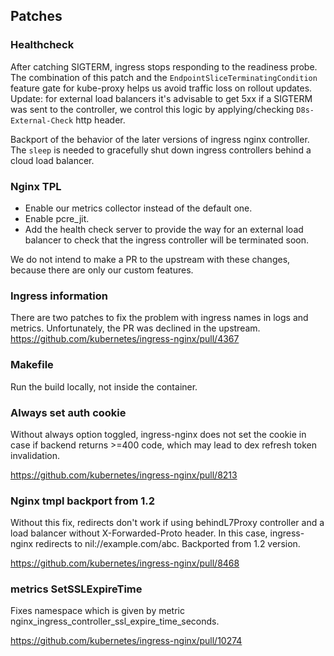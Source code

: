 ## Patches

### Healthcheck

After catching SIGTERM, ingress stops responding to the readiness probe.
The combination of this patch and the `EndpointSliceTerminatingCondition` feature gate for kube-proxy helps us avoid
traffic loss on rollout updates.
Update: for external load balancers it's advisable to get 5xx if a SIGTERM was sent to the controller, we control this logic by applying/checking `D8s-External-Check` http header.

Backport of the behavior of the later versions of ingress nginx controller.
The `sleep` is needed to gracefully shut down ingress controllers behind a cloud load balancer.

### Nginx TPL

* Enable our metrics collector instead of the default one.
* Enable pcre_jit.
* Add the health check server to provide the way for an external load balancer to check that the ingress controller will be terminated soon.

We do not intend to make a PR to the upstream with these changes, because there are only our custom features.

### Ingress information

There are two patches to fix the problem with ingress names in logs and metrics.
Unfortunately, the PR was declined in the upstream.
https://github.com/kubernetes/ingress-nginx/pull/4367

### Makefile

Run the build locally, not inside the container.

### Always set auth cookie

Without always option toggled, ingress-nginx does not set the cookie in case if backend returns >=400 code, which may lead to dex refresh token invalidation.

https://github.com/kubernetes/ingress-nginx/pull/8213

### Nginx tmpl backport from 1.2

Without this fix, redirects don't work if using behindL7Proxy controller and a load balancer without X-Forwarded-Proto header. In this case, ingress-nginx redirects to nil://example.com/abc.
Backported from 1.2 version.

https://github.com/kubernetes/ingress-nginx/pull/8468

### metrics SetSSLExpireTime

Fixes namespace which is given by metric nginx_ingress_controller_ssl_expire_time_seconds.

https://github.com/kubernetes/ingress-nginx/pull/10274
